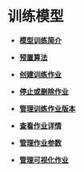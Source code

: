 # 训练模型<a name="modelarts_23_0043"></a>

-   **[模型训练简介](模型训练简介.md)**  

-   **[预置算法](预置算法.md)**  

-   **[创建训练作业](创建训练作业.md)**  

-   **[停止或删除作业](停止或删除作业.md)**  

-   **[管理训练作业版本](管理训练作业版本.md)**  

-   **[查看作业详情](查看作业详情.md)**  

-   **[管理作业参数](管理作业参数.md)**  

-   **[管理可视化作业](管理可视化作业.md)**  



